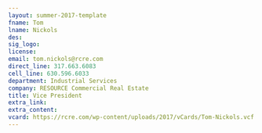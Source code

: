 ```yaml
---
layout: summer-2017-template 
fname: Tom
lname: Nickols
des: 
sig_logo: 
license: 
email: tom.nickols@rcre.com
direct_line: 317.663.6083
cell_line: 630.596.6033
department: Industrial Services
company: RESOURCE Commercial Real Estate
title: Vice President
extra_link: 
extra_content: 
vcard: https://rcre.com/wp-content/uploads/2017/vCards/Tom-Nickols.vcf
---
```


